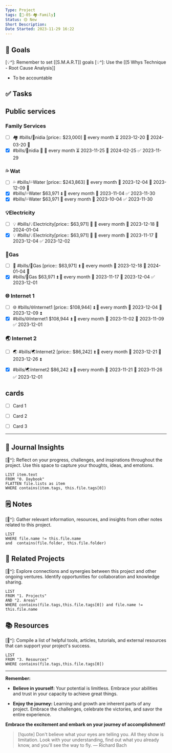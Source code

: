 ```yaml
---
Type: Project
tags: [🚀-05-🏘️-Family]
Status: 🟡 New
Short Description:
Date Started: 2023-11-29 16:22
---
```

## 🎯 **Goals**
[💡^]: Remember to set [[S.M.A.R.T]] goals
[💡^]: Use the [[5 Whys Technique - Root Cause Analysis]]
- To be accountable 
## ✅ **Tasks**


## Public services
### Family Services
- [ ] 🏘️  #bills/📱nidia [price:: $23,000] 🔁 every month ⏳ 2023-12-20 📅 2024-03-20  🔺 
- [x] #bills/📱nidia 🔼 🔁 every month ⏳ 2023-11-25 📅 2024-02-25 ✅ 2023-11-29

### 💦 Wat
- [ ]  💦 #bills/💦Water [price:: $243,863] 🔁 every month 🛫 2023-12-04 📅 2023-12-09 🔺 
- [x] #bills/💦Water $63,971 ⏫ 🔁 every month 🛫 2023-11-04 ✅ 2023-11-30
- [x] #bills/💦Water $63,971 🔁 every month 🛫 2023-10-04 ✅ 2023-11-30
### 💡Electricity
- [ ] 💡 #bills/💡Electricity[price:: $63,971] 🔺 🔁 every month 🛫 2023-12-18 📅 2024-01-04
- [x] 💡 #bills/💡Electricity[price:: $63,971] 🔺 🔁 every month 🛫 2023-11-17 📅 2023-12-04 ✅ 2023-12-02
### 🍳Gas
- [ ] 🍳  #bills/🍳Gas [price:: $63,971] ⏫ 🔁 every month 🛫 2023-12-18 📅 2024-01-04 🔺 
- [x] #bills/🍳Gas $63,971 ⏫ 🔁 every month 🛫 2023-11-17 📅 2023-12-04 ✅ 2023-12-01
### 🌐 Internet 1
- [ ]  🌐  #bills/🌐Internet1 [price:: $108,944] ⏫ 🔁 every month 🛫 2023-12-04 📅 2023-12-09 ⏫ 
- [x] #bills/🌐Internet1 $108,944 ⏫ 🔁 every month 🛫 2023-11-02 📅 2023-11-09 ✅ 2023-12-01
### 🌏 Internet 2
- [ ] 🌏  #bills/🌏Internet2 [price:: $86,242] ⏫ 🔁 every month 🛫 2023-12-21 📅 2023-12-26 ⏫
- [x] #bills/🌏Internet2 $86,242 ⏫ 🔁 every month 🛫 2023-11-21 📅 2023-11-26 ✅ 2023-12-01


## cards

- [ ] Card 1
- [ ] Card 2
- [ ] Card 3


---
## 📖 Journal Insights
[💭^]: Reflect on your progress, challenges, and inspirations throughout the project. Use this space to capture your thoughts, ideas, and emotions.

``` dataview
LIST item.text
FROM "0. Daybook"
FLATTEN file.lists as item
WHERE contains(item.tags, this.file.tags[0])

```

## 🗒 Notes
[💭^]: Gather relevant information, resources, and insights from other notes related to this project.
``` dataview
LIST 
WHERE file.name != this.file.name 
and  contains(file.folder, this.file.folder)
```


## 🤝 Related Projects
[💭^]: Explore connections and synergies between this project and other ongoing ventures. Identify opportunities for collaboration and knowledge sharing.
``` dataview
LIST 
FROM "1. Projects"
AND "2. Areas"
WHERE contains(file.tags,this.file.tags[0]) and file.name != this.file.name
```

## 📚 Resources
[💭^]: Compile a list of helpful tools, articles, tutorials, and external resources that can support your project's success.
``` dataview
LIST 
FROM "3. Resources"
WHERE contains(file.tags,this.file.tags[0])
```


---
**Remember:**

- **Believe in yourself:** Your potential is limitless. Embrace your abilities and trust in your capacity to achieve great things.

- **Enjoy the journey:** Learning and growth are inherent parts of any project. Embrace the challenges, celebrate the victories, and savor the entire experience.

**Embrace the excitement and embark on your journey of accomplishment!**

> [!quote] Don't believe what your eyes are telling you. All they show is limitation. Look with your understanding, find out what you already know, and you'll see the way to fly.
> — Richard Bach
